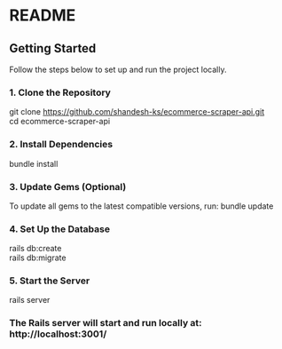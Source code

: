 # README

## Getting Started  

Follow the steps below to set up and run the project locally.

### 1. Clone the Repository  
git clone https://github.com/shandesh-ks/ecommerce-scraper-api.git  
cd ecommerce-scraper-api  

### 2. Install Dependencies
bundle install  

### 3. Update Gems (Optional)
To update all gems to the latest compatible versions, run:
bundle update  

### 4. Set Up the Database
rails db:create  
rails db:migrate  

### 5. Start the Server
rails server  

### The Rails server will start and run locally at: http://localhost:3001/
